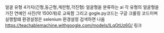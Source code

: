 얼굴 유형 4가지(긴형,둥근형,계란형,각진형) 얼굴형을 분류하는 ai 각 유형의 얼굴형을 가진 연예인 사진(약 1500개)로 교육함
그리고 gogle.py코드는 구글 크롤링 코드이며 실행할떄 환경설정은 selenium 환경설정 검색하면 나옴  
https://teachablemachine.withgoogle.com/models/lLqGtUz6G/   링크

